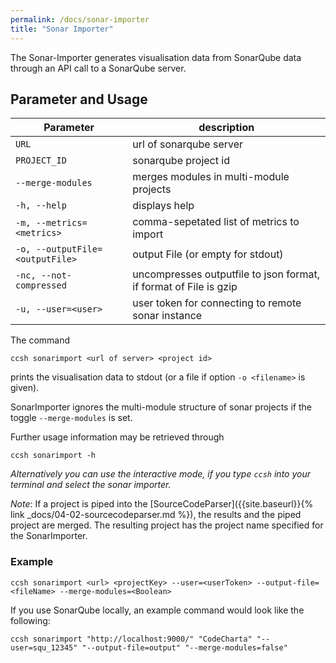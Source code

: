 ```yaml
---
permalink: /docs/sonar-importer
title: "Sonar Importer"
---
```


The Sonar-Importer generates visualisation data from SonarQube data through an API call to a SonarQube server.

## Parameter and Usage

| Parameter                       | description                                                       |
| ------------------------------- | ----------------------------------------------------------------- |
| `URL`                           | url of sonarqube server                                           |
| `PROJECT_ID`                    | sonarqube project id                                              |
| `--merge-modules`               | merges modules in multi-module projects                           |
| `-h, --help`                    | displays help                                                     |
| `-m, --metrics=<metrics>`       | comma-sepetated list of metrics to import                         |
| `-o, --outputFile=<outputFile>` | output File (or empty for stdout)                                 |
| `-nc, --not-compressed`         | uncompresses outputfile to json format, if format of File is gzip |
| `-u, --user=<user>`             | user token for connecting to remote sonar instance                |

The command

```
ccsh sonarimport <url of server> <project id>
```

prints the visualisation data to stdout (or a file if option `-o <filename>` is given).

SonarImporter ignores the multi-module structure of sonar projects if the toggle `--merge-modules` is set.

Further usage information may be retrieved through

```
ccsh sonarimport -h
```

_Alternatively you can use the interactive mode, if you type `ccsh` into your terminal and select the sonar importer._

_Note_: If a project is piped into the [SourceCodeParser]({{site.baseurl}}{% link _docs/04-02-sourcecodeparser.md %}), the results and the piped project are merged.
The resulting project has the project name specified for the SonarImporter.

### Example

```
ccsh sonarimport <url> <projectKey> --user=<userToken> --output-file=<fileName> --merge-modules=<Boolean>
```

If you use SonarQube locally, an example command would look like the following:

```
ccsh sonarimport "http://localhost:9000/" "CodeCharta" "--user=squ_12345" "--output-file=output" "--merge-modules=false"
```
